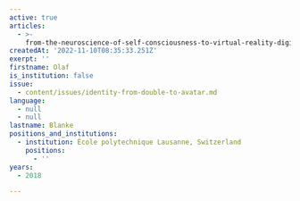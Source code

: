 ```yaml
---
active: true
articles:
  - >-
    from-the-neuroscience-of-self-consciousness-to-virtual-reality-digiceuticals-and-human-augmentation
createdAt: '2022-11-10T08:35:33.251Z'
exerpt: ''
firstname: Olaf
is_institution: false
issue:
  - content/issues/identity-from-double-to-avatar.md
language:
  - null
  - null
lastname: Blanke
positions_and_institutions:
  - institution: École polytechnique Lausanne, Switzerland
    positions:
      - ''
years:
  - 2018

---
```

